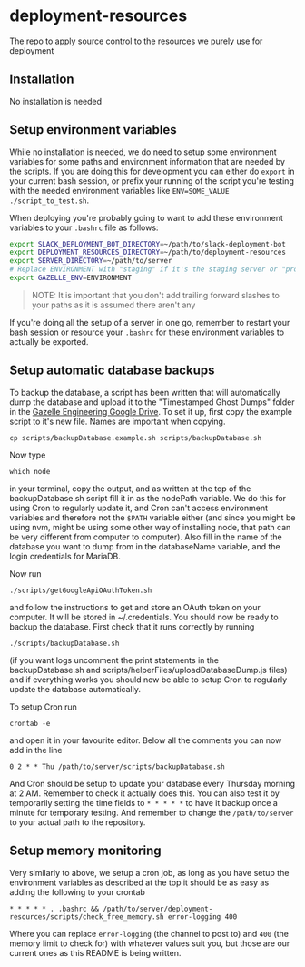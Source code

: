 # deployment-resources

The repo to apply source control to the resources we purely use for deployment


## Installation

No installation is needed

## Setup environment variables

While no installation is needed, we do need to setup some environment variables for some paths and environment information that are needed by the scripts. If you are doing this for development you can either do `export` in your current bash session, or prefix your running of the script you're testing with the needed environment variables like `ENV=SOME_VALUE ./script_to_test.sh`.

When deploying you're probably going to want to add these environment variables to your `.bashrc` file as follows:

```bash
export SLACK_DEPLOYMENT_BOT_DIRECTORY=~/path/to/slack-deployment-bot
export DEPLOYMENT_RESOURCES_DIRECTORY=~/path/to/deployment-resources
export SERVER_DIRECTORY=~/path/to/server
# Replace ENVIRONMENT with "staging" if it's the staging server or "production" for the production server
export GAZELLE_ENV=ENVIRONMENT
```

> NOTE: It is important that you don't add trailing forward slashes to your paths as it is assumed there aren't any

If you're doing all the setup of a server in one go, remember to restart your bash session or resource your `.bashrc` for these environment variables to actually be exported.

## Setup automatic database backups

To backup the database, a script has been written that will automatically dump the database and upload it to the "Timestamped Ghost Dumps" folder in the [Gazelle Engineering Google Drive](https://drive.google.com/drive/u/1/folders/0B5ceCeOuBd1tVWNSX2k2RVUtOFk). To set it up, first copy the example script to it's new file. Names are important when copying.

`cp scripts/backupDatabase.example.sh scripts/backupDatabase.sh`

Now type

`which node`

in your terminal, copy the output, and as written at the top of the backupDatabase.sh script fill it in as the nodePath variable. We do this for using Cron to regularly update it, and Cron can't access environment variables and therefore not the `$PATH` variable either (and since you might be using nvm, might be using some other way of installing node, that path can be very different from computer to computer).
Also fill in the name of the database you want to dump from in the databaseName variable, and the login credentials for MariaDB.

Now run

`./scripts/getGoogleApiOAuthToken.sh`

and follow the instructions to get and store an OAuth token on your computer. It will be stored in ~/.credentials. You should now be ready to backup the database. First check that it runs correctly by running

`./scripts/backupDatabase.sh`

(if you want logs uncomment the print statements in the backupDatabase.sh and scripts/helperFiles/uploadDatabaseDump.js files) and if everything works you should now be able to setup Cron to regularly update the database automatically.

To setup Cron run

`crontab -e`

and open it in your favourite editor.
Below all the comments you can now add in the line

`0 2 * * Thu /path/to/server/scripts/backupDatabase.sh`

And Cron should be setup to update your database every Thursday morning at 2 AM. Remember to check it actually does this. You can also test it by temporarily setting the time fields to `* * * * *` to have it backup once a minute for temporary testing.
And remember to change the `/path/to/server` to your actual path to the repository.

## Setup memory monitoring

Very similarly to above, we setup a cron job, as long as you have setup the environment variables as described at the top it should be as easy as adding the following to your crontab

```
* * * * * . .bashrc && /path/to/server/deployment-resources/scripts/check_free_memory.sh error-logging 400
```

Where you can replace `error-logging` (the channel to post to) and `400` (the memory limit to check for) with whatever values suit you, but those are our current ones as this README is being written.
